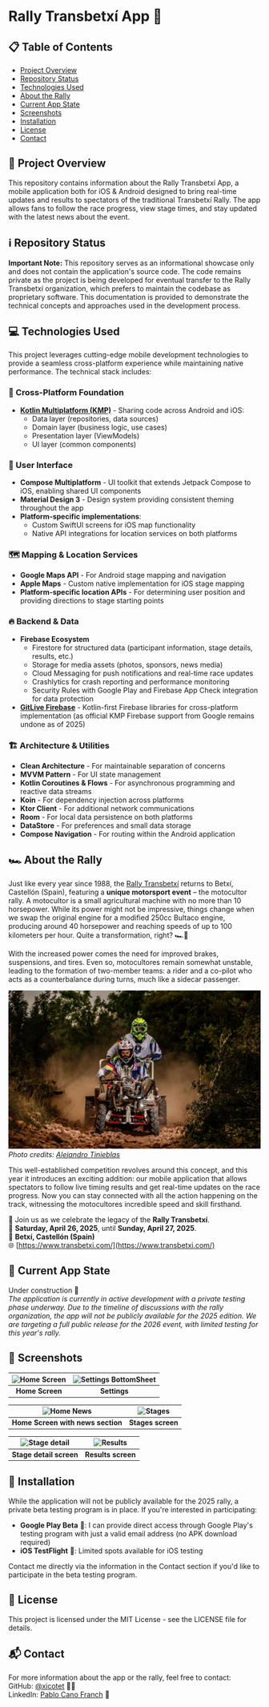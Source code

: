 # Rally Transbetxí App 🏁

## 📋 Table of Contents
- [Project Overview](#project-overview)
- [Repository Status](#repository-status)
- [Technologies Used](#technologies-used)
- [About the Rally](#about-the-rally)
- [Current App State](#current-app-state)
- [Screenshots](#screenshots)
- [Installation](#installation)
- [License](#license)
- [Contact](#contact)

## 🚀 Project Overview

This repository contains information about the Rally Transbetxí App, a mobile application both for iOS & Android designed to bring real-time updates and results to spectators of the traditional Transbetxí Rally. The app allows fans to follow the race progress, view stage times, and stay updated with the latest news about the event.

## ℹ️ Repository Status

**Important Note:** This repository serves as an informational showcase only and does not contain the application's source code. The code remains private as the project is being developed for eventual transfer to the Rally Transbetxí organization, which prefers to maintain the codebase as proprietary software. This documentation is provided to demonstrate the technical concepts and approaches used in the development process.

## 💻 Technologies Used

This project leverages cutting-edge mobile development technologies to provide a seamless cross-platform experience while maintaining native performance. The technical stack includes:

### 🔄 Cross-Platform Foundation
- **[Kotlin Multiplatform (KMP)](https://kotlinlang.org/docs/multiplatform.html)** - Sharing code across Android and iOS:
  - Data layer (repositories, data sources)
  - Domain layer (business logic, use cases) 
  - Presentation layer (ViewModels)
  - UI layer (common components)

### 📱 User Interface
- **Compose Multiplatform** - UI toolkit that extends Jetpack Compose to iOS, enabling shared UI components
- **Material Design 3** - Design system providing consistent theming throughout the app
- **Platform-specific implementations**:
  - Custom SwiftUI screens for iOS map functionality
  - Native API integrations for location services on both platforms

### 🗺️ Mapping & Location Services
- **Google Maps API** - For Android stage mapping and navigation
- **Apple Maps** - Custom native implementation for iOS stage mapping
- **Platform-specific location APIs** - For determining user position and providing directions to stage starting points

### 🔥 Backend & Data
- **Firebase Ecosystem**
  - Firestore for structured data (participant information, stage details, results, etc.)
  - Storage for media assets (photos, sponsors, news media)
  - Cloud Messaging for push notifications and real-time race updates
  - Crashlytics for crash reporting and performance monitoring
  - Security Rules with Google Play and Firebase App Check integration for data protection
- **[GitLive Firebase]([https://kotlinlang.org/docs/multiplatform.html](https://github.com/GitLiveApp/firebase-kotlin-sdk))** - Kotlin-first Firebase libraries for cross-platform implementation (as official KMP Firebase support from Google remains undone as of 2025)

### 🏗️ Architecture & Utilities
- **Clean Architecture** - For maintainable separation of concerns
- **MVVM Pattern** - For UI state management
- **Kotlin Coroutines & Flows** - For asynchronous programming and reactive data streams
- **Koin** - For dependency injection across platforms
- **Ktor Client** - For additional network communications
- **Room** - For local data persistence on both platforms
- **DataStore** - For preferences and small data storage
- **Compose Navigation** - For routing within the Android application

## 🏎️ About the Rally

Just like every year since 1988, the [Rally Transbetxí](https://www.transbetxi.com/) returns to Betxí, Castellón (Spain), featuring a **unique motorsport event** – the motocultor rally. A motocultor is a small agricultural machine with no more than 10 horsepower. While its power might not be impressive, things change when we swap the original engine for a modified 250cc Bultaco engine, producing around 40 horsepower and reaching speeds of up to 100 kilometers per hour. Quite a transformation, right? 🏎️💨

With the increased power comes the need for improved brakes, suspensions, and tires. Even so, motocultores remain somewhat unstable, leading to the formation of two-member teams: a rider and a co-pilot who acts as a counterbalance during turns, much like a sidecar passenger.

![Motocultor Vehicle](images/Motoret.jpg)  
*Photo credits: [Alejandro Tinieblas](https://www.alejandromilart.com/motorets-transbetxi-2018/)*

This well-established competition revolves around this concept, and this year it introduces an exciting addition: our mobile application that allows spectators to follow live timing results and get real-time updates on the race progress. Now you can stay connected with all the action happening on the track, witnessing the motocultores incredible speed and skill firsthand.

📢 Join us as we celebrate the legacy of the **Rally Transbetxí**.  
📆 **Saturday, April 26, 2025**, until **Sunday, April 27, 2025**.  
📍 **Betxí, Castellón (Spain)**  
🌐 [https://www.transbetxi.com/](https://www.transbetxi.com/)

## 🚧 Current App State

Under construction 🚧  
*The application is currently in active development with a private testing phase underway. Due to the timeline of discussions with the rally organization, the app will not be publicly available for the 2025 edition. We are targeting a full public release for the 2026 event, with limited testing for this year's rally.*

## 📸 Screenshots

| ![Home Screen](images/Home.jpg) | ![Settings BottomSheet](images/Ajustes.jpg) |
|:------------------------------------:|:-----------------------------:|
| **Home Screen** | **Settings** |

| ![Home News](images/Home_Noticias.jpg) | ![Stages](images/Tramos.jpg) |
|:------------------------------------:|:-----------------------------:|
| **Home Screen with news section** | **Stages screen** |

| ![Stage detail](images/Tramos_Detalle.jpg) | ![Results](images/Resultados.jpg) |
|:------------------------------------:|:-----------------------------:|
| **Stage detail screen** | **Results screen** |

## 📲 Installation

While the application will not be publicly available for the 2025 rally, a private beta testing program is in place. If you're interested in participating:

- **Google Play Beta** 🤖: I can provide direct access through Google Play's testing program with just a valid email address (no APK download required)
- **iOS TestFlight** 🍎: Limited spots available for iOS testing

Contact me directly via the information in the Contact section if you'd like to participate in the beta testing program.

## 📄 License

This project is licensed under the MIT License - see the LICENSE file for details.

## 📬 Contact

For more information about the app or the rally, feel free to contact:  
GitHub: [@xicotet](https://github.com/Xicotet) 👨‍💻  
LinkedIn: [Pablo Cano Franch](https://www.linkedin.com/in/canolabs) 💼
